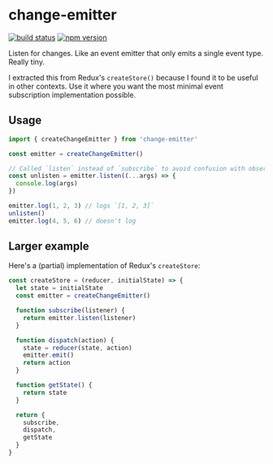 change-emitter
==============

[![build status](https://img.shields.io/travis/acdlite/change-emitter/master.svg?style=flat-square)](https://travis-ci.org/acdlite/change-emitter)
[![npm version](https://img.shields.io/npm/v/change-emitter.svg?style=flat-square)](https://www.npmjs.com/package/change-emitter)

Listen for changes. Like an event emitter that only emits a single event type. Really tiny.

I extracted this from Redux's `createStore()` because I found it to be useful in other contexts. Use it where you want the most minimal event subscription implementation possible.

## Usage

```js
import { createChangeEmitter } from 'change-emitter'

const emitter = createChangeEmitter()

// Called `listen` instead of `subscribe` to avoid confusion with observable spec
const unlisten = emitter.listen((...args) => {
  console.log(args)
})

emitter.log(1, 2, 3) // logs `[1, 2, 3]`
unlisten()
emitter.log(4, 5, 6) // doesn't log
```

## Larger example

Here's a (partial) implementation of Redux's `createStore`:

```js
const createStore = (reducer, initialState) => {
  let state = initialState
  const emitter = createChangeEmitter()

  function subscribe(listener) {
    return emitter.listen(listener)
  }

  function dispatch(action) {
    state = reducer(state, action)
    emitter.emit()
    return action
  }

  function getState() {
    return state
  }

  return {
    subscribe,
    dispatch,
    getState
  }
}
```
